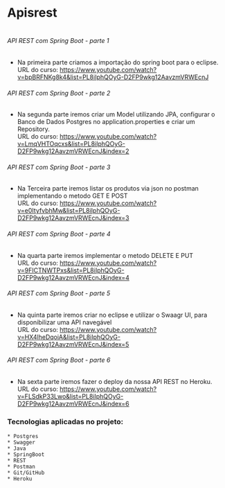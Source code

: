 # Apisrest <h1>
###### API REST com Spring Boot - parte 1
  * Na primeira parte criamos a importação do spring boot para o eclipse. <br>
     URL do curso: <link>https://www.youtube.com/watch?v=bpBRFNKg8k4&list=PL8iIphQOyG-D2FP9wkg12AavzmVRWEcnJ</link>

###### API REST com Spring Boot - parte 2
  * Na segunda parte iremos criar um Model utilizando JPA, configurar o Banco de Dados Postgres no application.properties e criar um Repository. <br>
    URL do curso: https://www.youtube.com/watch?v=LmqVHTOqcxs&list=PL8iIphQOyG-D2FP9wkg12AavzmVRWEcnJ&index=2

###### API REST com Spring Boot - parte 3
  * Na Terceira parte iremos listar os produtos via json no postman implementando o metodo GET E POST<br>
    URL do curso: https://www.youtube.com/watch?v=e0ItyfvbhMw&list=PL8iIphQOyG-D2FP9wkg12AavzmVRWEcnJ&index=3

###### API REST com Spring Boot - parte 4
  * Na quarta parte iremos implementar o metodo DELETE E PUT<br>
    URL do curso: https://www.youtube.com/watch?v=9FICTNWTPxs&list=PL8iIphQOyG-D2FP9wkg12AavzmVRWEcnJ&index=4
    
###### API REST com Spring Boot - parte 5
  * Na quinta parte iremos criar no eclipse e utilizar o Swaagr UI, para disponibilizar uma API navegável<br>
    URL do curso: https://www.youtube.com/watch?v=HX4lheDqoiA&list=PL8iIphQOyG-D2FP9wkg12AavzmVRWEcnJ&index=5
    
###### API REST com Spring Boot - parte 6
 * Na sexta parte iremos fazer o deploy da nossa API REST no Heroku.<br>
   URL do curso: https://www.youtube.com/watch?v=FLSdkP33Lwo&list=PL8iIphQOyG-D2FP9wkg12AavzmVRWEcnJ&index=6


#####
### Tecnologias aplicadas no projeto:
    * Postgres
    * Swagger
    * Java
    * SpringBoot
    * REST
    * Postman
    * Git/GitHub
    * Heroku
